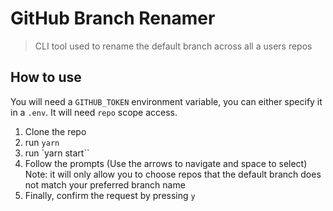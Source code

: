 # GitHub Branch Renamer

> CLI tool used to rename the default branch across all a users repos

## How to use

You will need a `GITHUB_TOKEN` environment variable, you can either specify it in a `.env`. It will need `repo` scope access.

1. Clone the repo
1. run `yarn`
1. run `yarn start``
1. Follow the prompts (Use the arrows to navigate and space to select)
   Note: it will only allow you to choose repos that the default branch does not match your preferred branch name
1. Finally, confirm the request by pressing `y`
